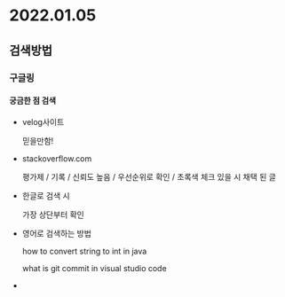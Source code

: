 # 2022.01.05

## 검색방법
### 구글링
#### 궁금한 점 검색
- velog사이트

    믿을만함!
- stackoverflow.com

    평가제 / 기록 / 신뢰도 높음 / 우선순위로 확인 / 초록색 체크 있을 시 채택 된 글

- 한글로 검색 시

    가장 상단부터 확인

- 영어로 검색하는 방법

    how to convert string to int in java
    
    what is git commit in visual studio code

- 